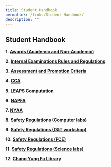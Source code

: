 ```yaml
---
title: Student Handbook
permalink: /links/Student-Handbook/
description: ""
---
```

## Student Handbook

**1. [Awards (Academic and Non-Academic)](/files/Links/Student%20Handbook/Awards%20(Academic%20and%20Non%20Academic).pdf)**

**2. [Internal Examinations Rules and Regulations](/files/Links/Student%20Handbook/Internal%20Examination%20Rules%20and%20Regulations.pdf)**  

**3. [Assessment and Promotion Criteria](/files/Assessment%20and%20Promotion%20Criteria.pdf)**  

**4. [CCA](/files/CCA.pdf)**

**5. [LEAPS Computation](/files/LEAPS.pdf)**

**6. [NAPFA](/files/NAPFA%20Standards.pdf)**

**7. [NYAA](/files/NYAA.pdf)**

**8. [Safety Regulations (Computer labs)](/files/SAFETY%20REGULATIONS%20IN%20THE%20COMPUTER%20LABORATORIES.pdf)**

**9. [Safety Regulations (D&T workshop)](/files/SAFETY%20REGULATIONS%20IN%20THE%20D&T%20WORKSHOPS.pdf)**

**10. [Safety Regulations (FCE)](/files/SAFETY%20REGULATIONS%20IN%20THE%20KITCHEN%20(FCE).pdf)**

**11. [Safety Regulations (Science labs)](/files/SAFETY%20REGULATIONS%20IN%20THE%20SCIENCE%20LABORATORIES.pdf)**

**12. [Chang Yung Fa Library](/files/THE%20CHANG%20YUNG%20FA%20LIBRARY.pdf)**